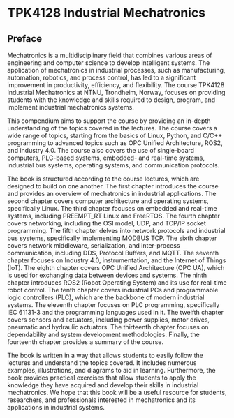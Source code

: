 # TPK4128 Industrial Mechatronics

## Preface

Mechatronics is a multidisciplinary field that combines various areas of engineering and computer science to develop intelligent systems. The application of mechatronics in industrial processes, such as manufacturing, automation, robotics, and process control, has led to a significant improvement in productivity, efficiency, and flexibility. The course TPK4128 Industrial Mechatronics at NTNU, Trondheim, Norway, focuses on providing students with the knowledge and skills required to design, program, and implement industrial mechatronics systems.

This compendium aims to support the course by providing an in-depth understanding of the topics covered in the lectures. The course covers a wide range of topics, starting from the basics of Linux, Python, and C/C++ programming to advanced topics such as OPC Unified Architecture, ROS2, and industry 4.0. The course also covers the use of single-board computers, PLC-based systems, embedded- and real-time systems, industrial bus systems, operating systems, and communication protocols.

The book is structured according to the course lectures, which are designed to build on one another. The first chapter introduces the course and provides an overview of mechatronics in industrial applications. The second chapter covers computer architecture and operating systems, specifically Linux. The third chapter focuses on embedded and real-time systems, including PREEMPT_RT Linux and FreeRTOS. The fourth chapter covers networking, including the OSI model, UDP, and TCP/IP socket programming. The fifth chapter delves into network protocols and industrial bus systems, specifically implementing MODBUS TCP. The sixth chapter covers network middleware, serialization, and inter-process communication, including DDS, Protocol Buffers, and MQTT. The seventh chapter focuses on Industry 4.0, instrumentation, and the Internet of Things (IoT). The eighth chapter covers OPC Unified Architecture (OPC UA), which is used for exchanging data between devices and systems. The ninth chapter introduces ROS2 (Robot Operating System) and its use for real-time robot control. The tenth chapter covers industrial PCs and programmable logic controllers (PLC), which are the backbone of modern industrial systems. The eleventh chapter focuses on PLC programming, specifically IEC 61131-3 and the programming languages used in it. The twelfth chapter covers sensors and actuators, including power supplies, motor drives, pneumatic and hydraulic actuators. The thirteenth chapter focuses on dependability and system development methodologies. Finally, the fourteenth chapter provides a summary of the course.

The book is written in a way that allows students to easily follow the lectures and understand the topics covered. It includes numerous examples, illustrations, and diagrams to aid in learning. Furthermore, the book provides practical exercises that allow students to apply the knowledge they have acquired and develop their skills in industrial mechatronics. We hope that this book will be a useful resource for students, researchers, and professionals interested in mechatronics and its applications in industrial systems.
